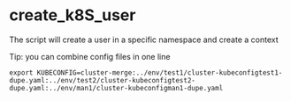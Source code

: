 # create_k8S_user
The script will create a user in a specific namespace and create a context<br>

Tip: you can combine config files in one line
```
export KUBECONFIG=cluster-merge:../env/test1/cluster-kubeconfigtest1-dupe.yaml:../env/test2/cluster-kubeconfigtest2-dupe.yaml:../env/man1/cluster-kubeconfigman1-dupe.yaml
```
